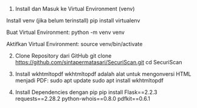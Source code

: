 1. Install dan Masuk ke Virtual Environment (venv)

  Install venv (jika belum terinstall)
  pip install virtualenv
  
  Buat Virtual Environment:
  python -m venv venv
  
  Aktifkan Virtual Environment:
  source venv/bin/activate

2. Clone Repository dari GitHub
git clone https://github.com/sintapermatasari/SecuriScan.git
cd SecuriScan

3. Install wkhtmltopdf
wkhtmltopdf adalah alat untuk mengonversi HTML menjadi PDF:
sudo apt update
sudo apt install wkhtmltopdf

5. Install Dependencies dengan pip
pip install Flask==2.2.3 requests==2.28.2 python-whois==0.8.0 pdfkit==0.6.1
